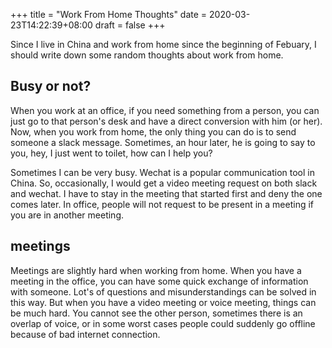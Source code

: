 +++
title = "Work From Home Thoughts"
date = 2020-03-23T14:22:39+08:00
draft = false
+++

Since I live in China and work from home since the beginning of Febuary, I should write down some random thoughts about work from home.

## Busy or not?
When you work at an office, if you need something from a person, you can just go to that person's desk and have a direct conversion with him (or her). Now, when you work from home, the only thing you can do is to send someone a slack message. Sometimes, an hour later, he is going to say to you, hey, I just went to toilet, how can I help you?

Sometimes I can be very busy. Wechat is a popular communication tool in China. So, occasionally, I would get a video meeting request on both slack and wechat. I have to stay in the meeting that started first and deny the one comes later. In office, people will not request to be present in a meeting if you are in another meeting.

## meetings
Meetings are slightly hard when working from home. When you have a meeting in the office, you can have some quick exchange of information with someone. Lot's of questions and misunderstandings can be solved in this way. But when you have a video meeting or voice meeting, things can be much hard. You cannot see the other person, sometimes there is an overlap of voice, or in some worst cases people could suddenly go offline because of bad internet connection.
